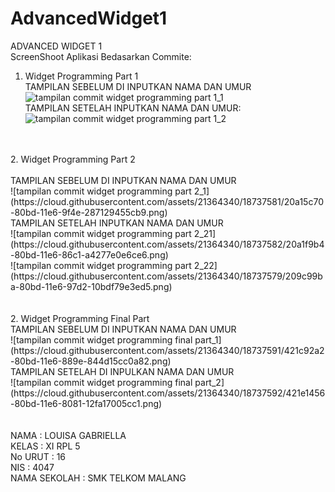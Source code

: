 # AdvancedWidget1
<enter> ADVANCED WIDGET 1 </enter> <br>
ScreenShoot Aplikasi Bedasarkan Commite: <br>
1. Widget Programming Part 1 <br>
TAMPILAN SEBELUM DI INPUTKAN NAMA DAN UMUR <br>
![tampilan commit widget programming part 1_1](https://cloud.githubusercontent.com/assets/21364340/18737578/209552ae-80bd-11e6-85a4-4a657b7691a0.png)<br>
TAMPILAN SETELAH INPUTKAN NAMA DAN UMUR: <br>
![tampilan commit widget programming part 1_2](https://cloud.githubusercontent.com/assets/21364340/18737580/209d7614-80bd-11e6-90ec-1646af6db534.png)<br>
<br>
<br>
2. Widget Programming Part 2 <br> <br>
TAMPILAN SEBELUM DI INPUTKAN NAMA DAN UMUR <br> 
![tampilan commit widget programming part 2_1](https://cloud.githubusercontent.com/assets/21364340/18737581/20a15c70-80bd-11e6-9f4e-287129455cb9.png)<br>
TAMPILAN SETELAH INPUTKAN NAMA DAN UMUR <br>
![tampilan commit widget programming part 2_21](https://cloud.githubusercontent.com/assets/21364340/18737582/20a1f9b4-80bd-11e6-86c1-a4277e0e6ce6.png)<br>
![tampilan commit widget programming part 2_22](https://cloud.githubusercontent.com/assets/21364340/18737579/209c99ba-80bd-11e6-97d2-10bdf79e3ed5.png)<br>
<br>
<br>
2. Widget Programming Final Part <br>
TAMPILAN SEBELUM DI INPUTKAN NAMA DAN UMUR <br>
![tampilan commit widget programming final part_1](https://cloud.githubusercontent.com/assets/21364340/18737591/421c92a2-80bd-11e6-889e-844d15cc0a82.png)<br>
TAMPILAN SETELAH DI INPULKAN NAMA DAN UMUR <br>
![tampilan commit widget programming final part_2](https://cloud.githubusercontent.com/assets/21364340/18737592/421e1456-80bd-11e6-8081-12fa17005cc1.png)<br>
<br>
<br>
NAMA          : LOUISA GABRIELLA <br>
KELAS         : XI RPL 5 <br>
No URUT       : 16 <br>
NIS           : 4047 <br>
NAMA SEKOLAH  : SMK TELKOM MALANG 
